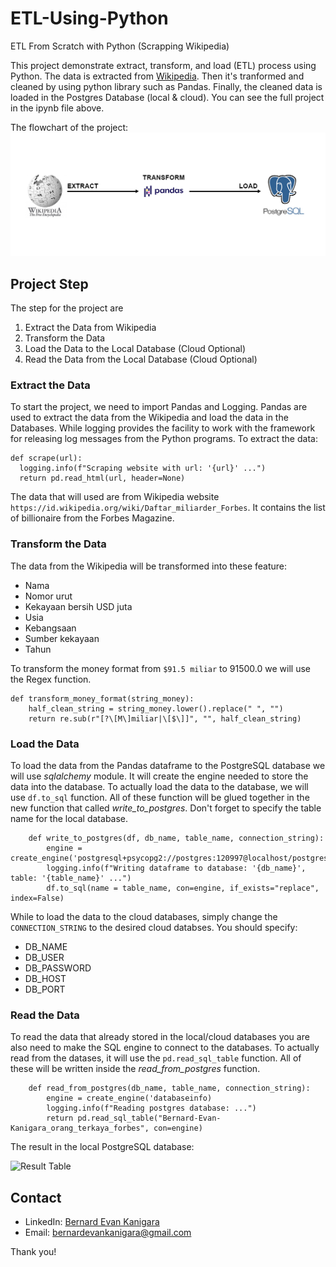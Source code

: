 # ETL-Using-Python
ETL From Scratch with Python (Scrapping Wikipedia)

This project demonstrate extract, transform, and load (ETL) process using Python. The data is extracted from [Wikipedia](https://id.wikipedia.org/wiki/Daftar_miliarder_Forbes). Then it's tranformed and cleaned by using python library such as Pandas. Finally, the cleaned data is loaded in the Postgres Database (local & cloud). You can see the full project in the ipynb file above.

The flowchart of the project: 
<img src='/flowchart.jpg'>

## Project Step
The step for the project are
1. Extract the Data from Wikipedia
2. Transform the Data
3. Load the Data to the Local Database (Cloud Optional)
4. Read the Data from the Local Database (Cloud Optional)


### Extract the Data
To start the project, we need to import Pandas and Logging. Pandas are used to extract the data from the Wikipedia and load the data in the Databases. While logging provides the facility to work with the framework for releasing log messages from the Python programs. To extract the data:

    def scrape(url):
      logging.info(f"Scraping website with url: '{url}' ...")
      return pd.read_html(url, header=None)
      
The data that will used are from Wikipedia website `https://id.wikipedia.org/wiki/Daftar_miliarder_Forbes`. It contains the list of billionaire from the Forbes Magazine. 

### Transform the Data
The data from the Wikipedia will be transformed into these feature:
- Nama
- Nomor urut
- Kekayaan bersih USD juta
- Usia
- Kebangsaan
- Sumber kekayaan
- Tahun

To transform the money format from `$91.5 miliar` to 91500.0 we will use the Regex function.

    def transform_money_format(string_money):
        half_clean_string = string_money.lower().replace(" ", "")
        return re.sub(r"[?\[M\]miliar|\[$\]]", "", half_clean_string)
        
### Load the Data
To load the data from the Pandas dataframe to the PostgreSQL database we will use _sqlalchemy_ module. It will create the engine needed to store the data into the database. To actually load the data to the database, we will use `df.to_sql` function. All of these function will be glued together in the new function that called *write_to_postgres*. Don't forget to specify the table name for the local database.

        def write_to_postgres(df, db_name, table_name, connection_string):
            engine = create_engine('postgresql+psycopg2://postgres:120997@localhost/postgres')
            logging.info(f"Writing dataframe to database: '{db_name}', table: '{table_name}' ...")
            df.to_sql(name = table_name, con=engine, if_exists="replace", index=False)
            
While to load the data to the cloud databases, simply change the `CONNECTION_STRING` to the desired cloud databses. You should specify: 
- DB_NAME
- DB_USER
- DB_PASSWORD 
- DB_HOST
- DB_PORT

### Read the Data
To read the data that already stored in the local/cloud databases you are also need to make the SQL engine to connect to the databases. To actually read from the datases, it will use the `pd.read_sql_table` function. All of these will be written inside the *read_from_postgres* function.

        def read_from_postgres(db_name, table_name, connection_string):
            engine = create_engine('databaseinfo)
            logging.info(f"Reading postgres database: ...")
            return pd.read_sql_table("Bernard-Evan-Kanigara_orang_terkaya_forbes", con=engine)

The result in the local PostgreSQL database:

<img src="https://camo.githubusercontent.com/707cada21eed2d184a53bb96b774beb1b2508e493ef60411b0c1cd7fd2cbbc34/68747470733a2f2f7261772e67697468756275736572636f6e74656e742e636f6d2f6576616e6b616e69676172612f45544c2d5573696e672d507974686f6e2f6d61696e2f64617461626173655f6c6f6b616c2e504e47" alt="Result Table" width="1000"/>

## Contact
- LinkedIn: [Bernard Evan Kanigara](https://www.linkedin.com/in/bernard-evan-kanigara/)
- Email: bernardevankanigara@gmail.com

Thank you!
